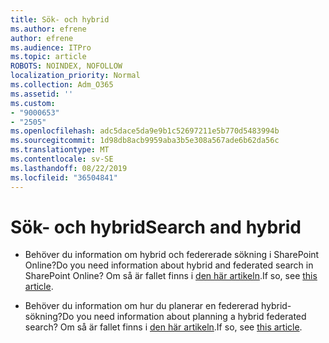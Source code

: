 ```yaml
---
title: Sök- och hybrid
ms.author: efrene
author: efrene
ms.audience: ITPro
ms.topic: article
ROBOTS: NOINDEX, NOFOLLOW
localization_priority: Normal
ms.collection: Adm_O365
ms.assetid: ''
ms.custom:
- "9000653"
- "2505"
ms.openlocfilehash: adc5dace5da9e9b1c52697211e5b770d5483994b
ms.sourcegitcommit: 1d98db8acb9959aba3b5e308a567ade6b62da56c
ms.translationtype: MT
ms.contentlocale: sv-SE
ms.lasthandoff: 08/22/2019
ms.locfileid: "36504841"
---
```

# <a name="search-and-hybrid"></a><span data-ttu-id="3661b-102">Sök- och hybrid</span><span class="sxs-lookup"><span data-stu-id="3661b-102">Search and hybrid</span></span>

- <span data-ttu-id="3661b-103">Behöver du information om hybrid och federerade sökning i SharePoint Online?</span><span class="sxs-lookup"><span data-stu-id="3661b-103">Do you need information about hybrid and federated search in SharePoint Online?</span></span> <span data-ttu-id="3661b-104">Om så är fallet finns i [den här artikeln](https://docs.microsoft.com/sharepoint/hybrid/hybrid-search-in-sharepoint).</span><span class="sxs-lookup"><span data-stu-id="3661b-104">If so, see [this article](https://docs.microsoft.com/sharepoint/hybrid/hybrid-search-in-sharepoint).</span></span>

- <span data-ttu-id="3661b-105">Behöver du information om hur du planerar en federerad hybrid-sökning?</span><span class="sxs-lookup"><span data-stu-id="3661b-105">Do you need information about planning a hybrid federated search?</span></span>  <span data-ttu-id="3661b-106">Om så är fallet finns i [den här artikeln](https://docs.microsoft.com/sharepoint/hybrid/plan-hybrid-federated-search).</span><span class="sxs-lookup"><span data-stu-id="3661b-106">If so, see [this article](https://docs.microsoft.com/sharepoint/hybrid/plan-hybrid-federated-search).</span></span>



